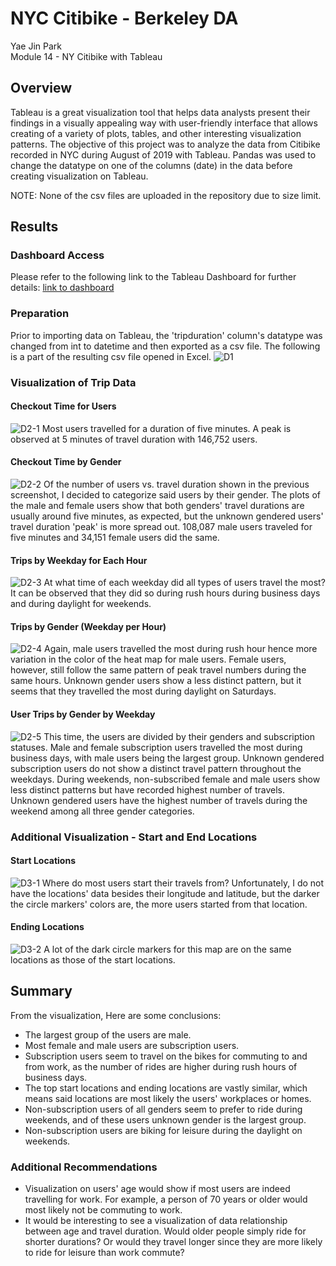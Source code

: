 # NYC Citibike - Berkeley DA
Yae Jin Park\
Module 14 - NY Citibike with Tableau

## Overview
Tableau is a great visualization tool that helps data analysts present their findings in a visually appealing way with user-friendly interface that allows creating of a variety of plots, tables, and other interesting visualization patterns. The objective of this project was to analyze the data from Citibike recorded in NYC during August of 2019 with Tableau. Pandas was used to change the datatype on one of the columns (date) in the data before creating visualization on Tableau.

NOTE: None of the csv files are uploaded in the repository due to size limit.

## Results
### Dashboard Access
Please refer to the following link to the Tableau Dashboard for further details: 
[link to dashboard](https://public.tableau.com/shared/65GT93RGJ?:display_count=n&:origin=viz_share_link)

### Preparation
Prior to importing data on Tableau, the 'tripduration' column's datatype was changed from int to datetime and then exported as a csv file. The following is a part of the resulting csv file opened in Excel.
![D1](https://github.com/yaejinpark/citibike/blob/main/resources/d1_converted_tripdata.png)

### Visualization of Trip Data

#### Checkout Time for Users
![D2-1](https://github.com/yaejinpark/citibike/blob/main/resources/d2_1_checkout_times_for_users.png)
Most users travelled for a duration of five minutes. A peak is observed at 5 minutes of travel duration with 146,752 users.

#### Checkout Time by Gender
![D2-2](https://github.com/yaejinpark/citibike/blob/main/resources/d2_2_checkout_time_by_gender.png)
Of the number of users vs. travel duration shown in the previous screenshot, I decided to categorize said users by their gender. The plots of the male and female users show that both genders' travel durations are usually around five minutes, as expected, but the unknown gendered users' travel duration 'peak' is more spread out. 108,087 male users traveled for five minutes and 34,151 female users did the same. 

#### Trips by Weekday for Each Hour
![D2-3](https://github.com/yaejinpark/citibike/blob/main/resources/d2_3_trips_by_weekday_each_hour.png)
At what time of each weekday did all types of users travel the most? It can be observed that they did so during rush hours during business days and during daylight for weekends.

#### Trips by Gender (Weekday per Hour)
![D2-4](https://github.com/yaejinpark/citibike/blob/main/resources/d2_4_trips_by_gender_weekday_each_hour.png)
Again, male users travelled the most during rush hour hence more variation in the color of the heat map for male users. Female users, however, still follow the same pattern of peak travel numbers during the same hours. Unknown gender users show a less distinct pattern, but it seems that they travelled the most during daylight on Saturdays.

#### User Trips by Gender by Weekday
![D2-5](https://github.com/yaejinpark/citibike/blob/main/resources/d2_5_trips_by_gender_by_weekday.png)
This time, the users are divided by their genders and subscription statuses. Male and female subscription users travelled the most during business days, with male users being the largest group. Unknown gendered subscription users do not show a distinct travel pattern throughout the weekdays. During weekends, non-subscribed female and male users show less distinct patterns but have recorded highest number of travels. Unknown gendered users have the highest number of travels during the weekend among all three gender categories.

### Additional Visualization - Start and End Locations

#### Start Locations
![D3-1](https://github.com/yaejinpark/citibike/blob/main/resources/d3_1_top_starting_loc.png)
Where do most users start their travels from? Unfortunately, I do not have the locations' data besides their longitude and latitude, but the darker the circle markers' colors are, the more users started from that location.

#### Ending Locations
![D3-2](https://github.com/yaejinpark/citibike/blob/main/resources/d3_2_top_ending_loc.png)
A lot of the dark circle markers for this map are on the same locations as those of the start locations.

## Summary
From the visualization, Here are some conclusions:
* The largest group of the users are male.
* Most female and male users are subscription users.
* Subscription users seem to travel on the bikes for commuting to and from work, as the number of rides are higher during rush hours of business days.
* The top start locations and ending locations are vastly similar, which means said locations are most likely the users' workplaces or homes.
* Non-subscription users of all genders seem to prefer to ride during weekends, and of these users unknown gender is the largest group.
* Non-subscription users are biking for leisure during the daylight on weekends.

### Additional Recommendations
* Visualization on users' age would show if most users are indeed travelling for work. For example, a person of 70 years or older would most likely not be commuting to work.
* It would be interesting to see a visualization of data relationship between age and travel duration. Would older people simply ride for shorter durations? Or would they travel longer since they are more likely to ride for leisure than work commute?